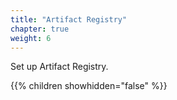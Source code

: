 ```yaml
---
title: "Artifact Registry"
chapter: true
weight: 6
---
```

Set up Artifact Registry.

{{% children showhidden="false" %}}